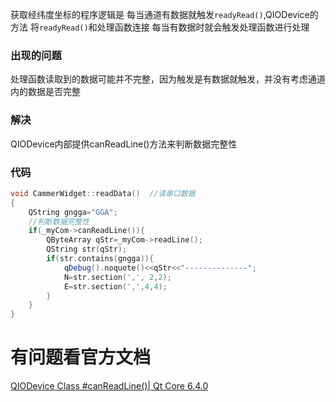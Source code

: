获取经纬度坐标的程序逻辑是
	每当通道有数据就触发`readyRead()`,QIODevice的方法
	将`readyRead()`和处理函数连接
	每当有数据时就会触发处理函数进行处理

### 出现的问题
处理函数读取到的数据可能并不完整，因为触发是有数据就触发，并没有考虑通道内的数据是否完整
### 解决
QIODevice内部提供canReadLine()方法来判断数据完整性
### 代码
```C++
void CammerWidget::readData()  //读串口数据
{
    QString gngga="GGA";
	//判断数据完整性
    if(_myCom->canReadLine()){
        QByteArray qStr=_myCom->readLine();
        QString str(qStr);
        if(str.contains(gngga)){
            qDebug().noquote()<<qStr<<"--------------";
            N=str.section(',', 2,2);
            E=str.section(',',4,4);
        }
    }
}
```

# 有问题看官方文档
[QIODevice Class #canReadLine()| Qt Core 6.4.0](https://doc.qt.io/qt-6/qiodevice.html#canReadLine)